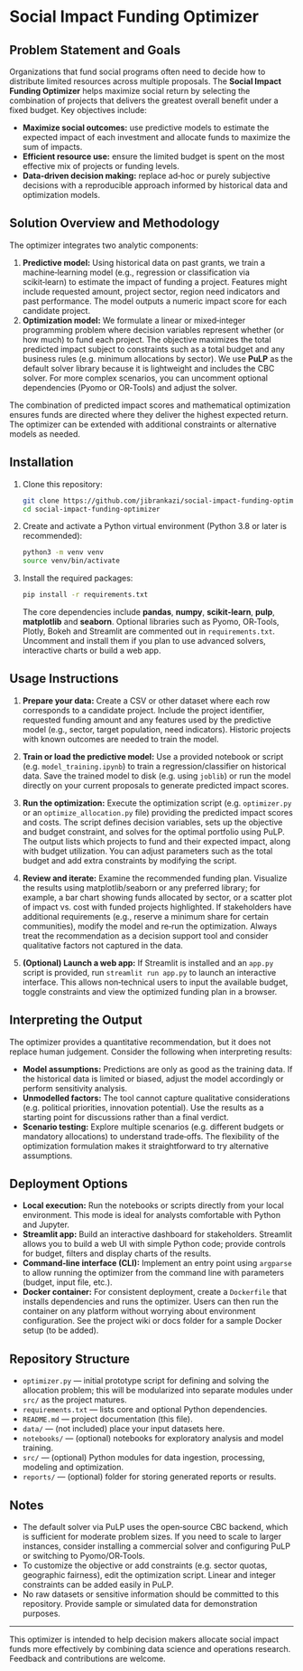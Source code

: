 # Social Impact Funding Optimizer

## Problem Statement and Goals

Organizations that fund social programs often need to decide how to distribute limited resources across multiple proposals.  The **Social Impact Funding Optimizer** helps maximize social return by selecting the combination of projects that delivers the greatest overall benefit under a fixed budget.  Key objectives include:

- **Maximize social outcomes:** use predictive models to estimate the expected impact of each investment and allocate funds to maximize the sum of impacts.
- **Efficient resource use:** ensure the limited budget is spent on the most effective mix of projects or funding levels.
- **Data‑driven decision making:** replace ad‑hoc or purely subjective decisions with a reproducible approach informed by historical data and optimization models.

## Solution Overview and Methodology

The optimizer integrates two analytic components:

1. **Predictive model:** Using historical data on past grants, we train a machine‑learning model (e.g., regression or classification via scikit‑learn) to estimate the impact of funding a project.  Features might include requested amount, project sector, region need indicators and past performance.  The model outputs a numeric impact score for each candidate project.
2. **Optimization model:** We formulate a linear or mixed‑integer programming problem where decision variables represent whether (or how much) to fund each project.  The objective maximizes the total predicted impact subject to constraints such as a total budget and any business rules (e.g. minimum allocations by sector).  We use **PuLP** as the default solver library because it is lightweight and includes the CBC solver.  For more complex scenarios, you can uncomment optional dependencies (Pyomo or OR‑Tools) and adjust the solver.

The combination of predicted impact scores and mathematical optimization ensures funds are directed where they deliver the highest expected return.  The optimizer can be extended with additional constraints or alternative models as needed.

## Installation

1. Clone this repository:

   ```bash
   git clone https://github.com/jibrankazi/social-impact-funding-optimizer.git
   cd social-impact-funding-optimizer
   ```

2. Create and activate a Python virtual environment (Python 3.8 or later is recommended):

   ```bash
   python3 -m venv venv
   source venv/bin/activate
   ```

3. Install the required packages:

   ```bash
   pip install -r requirements.txt
   ```

   The core dependencies include **pandas**, **numpy**, **scikit‑learn**, **pulp**, **matplotlib** and **seaborn**.  Optional libraries such as Pyomo, OR‑Tools, Plotly, Bokeh and Streamlit are commented out in `requirements.txt`.  Uncomment and install them if you plan to use advanced solvers, interactive charts or build a web app.

## Usage Instructions

1. **Prepare your data:** Create a CSV or other dataset where each row corresponds to a candidate project.  Include the project identifier, requested funding amount and any features used by the predictive model (e.g., sector, target population, need indicators).  Historic projects with known outcomes are needed to train the model.

2. **Train or load the predictive model:** Use a provided notebook or script (e.g. `model_training.ipynb`) to train a regression/classifier on historical data.  Save the trained model to disk (e.g. using `joblib`) or run the model directly on your current proposals to generate predicted impact scores.

3. **Run the optimization:** Execute the optimization script (e.g. `optimizer.py` or an `optimize_allocation.py` file) providing the predicted impact scores and costs.  The script defines decision variables, sets up the objective and budget constraint, and solves for the optimal portfolio using PuLP.  The output lists which projects to fund and their expected impact, along with budget utilization.  You can adjust parameters such as the total budget and add extra constraints by modifying the script.

4. **Review and iterate:** Examine the recommended funding plan.  Visualize the results using matplotlib/seaborn or any preferred library; for example, a bar chart showing funds allocated by sector, or a scatter plot of impact vs. cost with funded projects highlighted.  If stakeholders have additional requirements (e.g., reserve a minimum share for certain communities), modify the model and re‑run the optimization.  Always treat the recommendation as a decision support tool and consider qualitative factors not captured in the data.

5. **(Optional) Launch a web app:** If Streamlit is installed and an `app.py` script is provided, run `streamlit run app.py` to launch an interactive interface.  This allows non‑technical users to input the available budget, toggle constraints and view the optimized funding plan in a browser.

## Interpreting the Output

The optimizer provides a quantitative recommendation, but it does not replace human judgement.  Consider the following when interpreting results:

- **Model assumptions:** Predictions are only as good as the training data.  If the historical data is limited or biased, adjust the model accordingly or perform sensitivity analysis.
- **Unmodelled factors:** The tool cannot capture qualitative considerations (e.g. political priorities, innovation potential).  Use the results as a starting point for discussions rather than a final verdict.
- **Scenario testing:** Explore multiple scenarios (e.g. different budgets or mandatory allocations) to understand trade‑offs.  The flexibility of the optimization formulation makes it straightforward to try alternative assumptions.

## Deployment Options

- **Local execution:** Run the notebooks or scripts directly from your local environment.  This mode is ideal for analysts comfortable with Python and Jupyter.
- **Streamlit app:** Build an interactive dashboard for stakeholders.  Streamlit allows you to build a web UI with simple Python code; provide controls for budget, filters and display charts of the results.
- **Command‑line interface (CLI):** Implement an entry point using `argparse` to allow running the optimizer from the command line with parameters (budget, input file, etc.).
- **Docker container:** For consistent deployment, create a `Dockerfile` that installs dependencies and runs the optimizer.  Users can then run the container on any platform without worrying about environment configuration.  See the project wiki or docs folder for a sample Docker setup (to be added).

## Repository Structure

- `optimizer.py` &mdash; initial prototype script for defining and solving the allocation problem; this will be modularized into separate modules under `src/` as the project matures.
- `requirements.txt` &mdash; lists core and optional Python dependencies.
- `README.md` &mdash; project documentation (this file).
- `data/` &mdash; (not included) place your input datasets here.
- `notebooks/` &mdash; (optional) notebooks for exploratory analysis and model training.
- `src/` &mdash; (optional) Python modules for data ingestion, processing, modeling and optimization.
- `reports/` &mdash; (optional) folder for storing generated reports or results.

## Notes

- The default solver via PuLP uses the open‑source CBC backend, which is sufficient for moderate problem sizes.  If you need to scale to larger instances, consider installing a commercial solver and configuring PuLP or switching to Pyomo/OR‑Tools.
- To customize the objective or add constraints (e.g. sector quotas, geographic fairness), edit the optimization script.  Linear and integer constraints can be added easily in PuLP.
- No raw datasets or sensitive information should be committed to this repository.  Provide sample or simulated data for demonstration purposes.

---

This optimizer is intended to help decision makers allocate social impact funds more effectively by combining data science and operations research.  Feedback and contributions are welcome.
